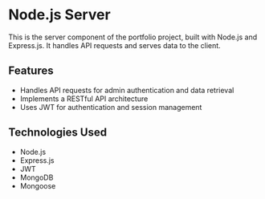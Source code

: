 # Node.js Server

This is the server component of the portfolio project, built with Node.js and Express.js. It handles API requests and serves data to the client.

## Features

- Handles API requests for admin authentication and data retrieval
- Implements a RESTful API architecture
- Uses JWT for authentication and session management

## Technologies Used

- Node.js
- Express.js
- JWT
- MongoDB
- Mongoose
